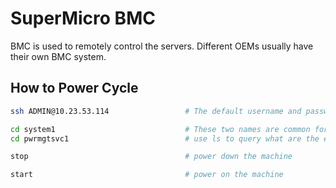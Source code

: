 # SuperMicro BMC

BMC is used to remotely control the servers. Different OEMs usually have their own BMC system.

## How to Power Cycle
```bash
ssh ADMIN@10.23.53.114                 # The default username and password for SuperMicro are ADMIN

cd system1                             # These two names are common for SuperMicro, but if unsure,
cd pwrmgtsvc1                          # use ls to query what are the entry names.

stop                                   # power down the machine

start                                  # power on the machine
```
